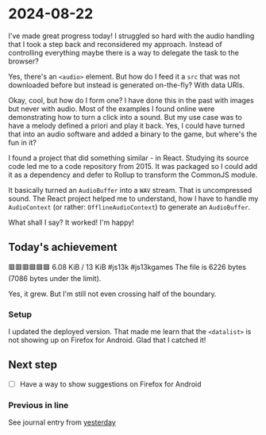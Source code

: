 <!--
SPDX-FileCopyrightText: 2024 André Jaenisch

SPDX-License-Identifier: AGPL-3.0-or-later
-->

# 2024-08-22

I've made great progress today! I struggled so hard with the audio handling
that I took a step back and reconsidered my approach. Instead of controlling
everything maybe there is a way to delegate the task to the browser?

Yes, there's an `<audio>` element. But how do I feed it a `src` that was not
downloaded before but instead is generated on-the-fly? With data URIs.

Okay, cool, but how do I form one? I have done this in the past with images but
never with audio. Most of the examples I found online were demonstrating how to
turn a click into a sound. But my use case was to have a melody defined a
priori and play it back. Yes, I could have turned that into an audio software
and added a binary to the game, but where's the fun in it?

I found a project that did something similar - in React. Studying its source
code led me to a code repository from 2015. It was packaged so I could add it
as a dependency and defer to Rollup to transform the CommonJS module.

It basically turned an `AudioBuffer` into a `WAV` stream. That is uncompressed
sound. The React project helped me to understand, how I have to handle my
`AudioContext` (or rather: `OfflineAudioContext`) to generate an `AudioBuffer`.

What shall I say? It worked! I'm happy!

## Today's achievement

🟥🟥🟥🟩🟩🟩 6.08 KiB / 13 KiB #js13k #js13kgames
The file is 6226 bytes (7086 bytes under the limit).

Yes, it grew. But I'm still not even crossing half of the boundary.

### Setup

I updated the deployed version. That made me learn that the `<datalist>` is not
showing up on Firefox for Android. Glad that I catched it!

## Next step

- [ ] Have a way to show suggestions on Firefox for Android

### Previous in line

See journal entry from [yesterday][yesterday]

[yesterday]: ./2024-08-21.md
